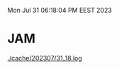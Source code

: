 Mon Jul 31 06:18:04 PM EEST 2023
# JAM
<a href='./cache/202307/31_18.log'>./cache/202307/31_18.log</a>
